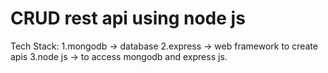 # CRUD rest api using node js 

Tech Stack:
1.mongodb -> database
2.express -> web framework to create apis
3.node js -> to access mongodb and express js.